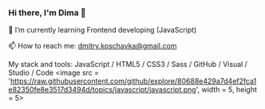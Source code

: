 <!--
**Scumsy/Scumsy** is a ✨ _special_ ✨ repository because its `README.md` (this file) appears on your GitHub profile.

Here are some ideas to get you started:

- 🔭 I’m currently working on ...
- 🌱 I’m currently learning frontend developing (JavaScript)
- 👯 I’m looking to collaborate on ...
- 🤔 I’m looking for help with ...
- 💬 Ask me about ...
- 📫 How to reach me: ...
- 😄 Pronouns: ...
- ⚡ Fun fact: ...
-->
###  Hi there, I'm Dima 👋

🌱  I’m currently learning Frontend developing (JavaScript)

📫 How to reach me: dmitry.koschavka@gmail.com




My stack and tools: 
JavaScript / HTML5 / CSS3 / Sass / GitHub / Visual / Studio / Code
<image src = 'https://raw.githubusercontent.com/github/explore/80688e429a7d4ef2fca1e82350fe8e3517d3494d/topics/javascript/javascript.png', width = 5, height = 5>
